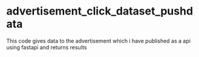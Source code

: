 # advertisement_click_dataset_pushdata

This code gives data to the advertisement which i have published as a api using fastapi and returns results 
